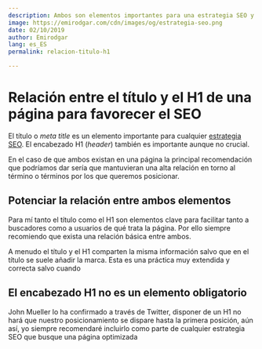 ```yaml
---
description: Ambos son elementos importantes para una estrategia SEO y deben mantener una relación
image: https://emirodgar.com/cdn/images/og/estrategia-seo.png
date: 02/10/2019
author: Emirodgar
lang: es_ES
permalink: relacion-titulo-h1

--- 
```


# Relación entre el título y el H1 de una página para favorecer el SEO

El título o *meta title* es un elemento importante para cualquier [estrategia SEO](https://emirodgar.com/estrategia-seo). El encabezado H1 (*header*) también es importante aunque no crucial.

En el caso de que ambos existan en una página la principal recomendación que podríamos dar sería que mantuvieran una alta relación en torno al término o términos por los que queremos posicionar.

## Potenciar la relación entre ambos elementos

Para mí tanto el título como el H1 son elementos clave para facilitar tanto a buscadores como a usuarios de qué trata la página. Por ello siempre recomiendo que exista una relación básica entre ambos.

A menudo el título y el H1 comparten la misma información salvo que en el título se suele añadir la marca. Esta es una práctica muy extendida y correcta salvo cuando 

## El encabezado H1 no es un elemento obligatorio

John Mueller lo ha confirmado a través de Twitter, disponer de un H1 no hará que nuestro posicionamiento se dispare hasta la primera posición, aún así, yo siempre recomendaré incluirlo como parte de cualquier estrategia SEO que busque una página optimizada

<amp-twitter 
  width="375"
  height="472"
  layout="responsive"
  data-tweetid="1171488591748296705">
</amp-twitter>
<!--stackedit_data:
eyJoaXN0b3J5IjpbMTExNzE0MDQyNiwxODAyODgwODI0XX0=
-->
